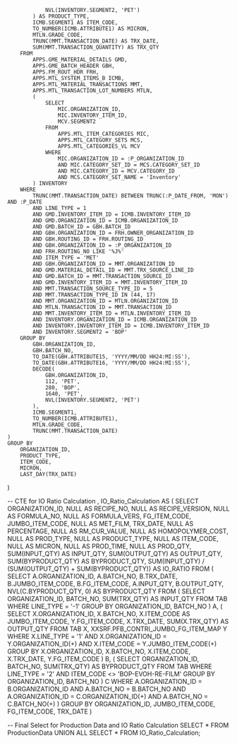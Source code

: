                 NVL(INVENTORY.SEGMENT2, 'PET')
            ) AS PRODUCT_TYPE,
            ICMB.SEGMENT1 AS ITEM_CODE,
            TO_NUMBER(ICMB.ATTRIBUTE1) AS MICRON,
            MTLN.GRADE_CODE,
            TRUNC(MMT.TRANSACTION_DATE) AS TRX_DATE,
            SUM(MMT.TRANSACTION_QUANTITY) AS TRX_QTY
        FROM 
            APPS.GME_MATERIAL_DETAILS GMD,
            APPS.GME_BATCH_HEADER GBH,
            APPS.FM_ROUT_HDR FRH,
            APPS.MTL_SYSTEM_ITEMS_B ICMB,
            APPS.MTL_MATERIAL_TRANSACTIONS MMT,
            APPS.MTL_TRANSACTION_LOT_NUMBERS MTLN,
            (
                SELECT 
                    MIC.ORGANIZATION_ID,
                    MIC.INVENTORY_ITEM_ID,
                    MCV.SEGMENT2
                FROM 
                    APPS.MTL_ITEM_CATEGORIES MIC,
                    APPS.MTL_CATEGORY_SETS MCS,
                    APPS.MTL_CATEGORIES_VL MCV
                WHERE 
                    MIC.ORGANIZATION_ID = :P_ORGANIZATION_ID
                    AND MIC.CATEGORY_SET_ID = MCS.CATEGORY_SET_ID
                    AND MIC.CATEGORY_ID = MCV.CATEGORY_ID
                    AND MCS.CATEGORY_SET_NAME = 'Inventory'
            ) INVENTORY
        WHERE 
            TRUNC(MMT.TRANSACTION_DATE) BETWEEN TRUNC(:P_DATE_FROM, 'MON') AND :P_DATE
            AND LINE_TYPE = 1
            AND GMD.INVENTORY_ITEM_ID = ICMB.INVENTORY_ITEM_ID
            AND GMD.ORGANIZATION_ID = ICMB.ORGANIZATION_ID
            AND GMD.BATCH_ID = GBH.BATCH_ID
            AND GBH.ORGANIZATION_ID = FRH.OWNER_ORGANIZATION_ID
            AND GBH.ROUTING_ID = FRH.ROUTING_ID
            AND GBH.ORGANIZATION_ID = :P_ORGANIZATION_ID
            AND FRH.ROUTING_NO LIKE '%J%'
            AND ITEM_TYPE = 'MET'
            AND GBH.ORGANIZATION_ID = MMT.ORGANIZATION_ID
            AND GMD.MATERIAL_DETAIL_ID = MMT.TRX_SOURCE_LINE_ID
            AND GMD.BATCH_ID = MMT.TRANSACTION_SOURCE_ID
            AND GMD.INVENTORY_ITEM_ID = MMT.INVENTORY_ITEM_ID
            AND MMT.TRANSACTION_SOURCE_TYPE_ID = 5
            AND MMT.TRANSACTION_TYPE_ID IN (44, 17)
            AND MMT.ORGANIZATION_ID = MTLN.ORGANIZATION_ID
            AND MTLN.TRANSACTION_ID = MMT.TRANSACTION_ID
            AND MMT.INVENTORY_ITEM_ID = MTLN.INVENTORY_ITEM_ID
            AND INVENTORY.ORGANIZATION_ID = ICMB.ORGANIZATION_ID
            AND INVENTORY.INVENTORY_ITEM_ID = ICMB.INVENTORY_ITEM_ID
            AND INVENTORY.SEGMENT2 = 'BOP'
        GROUP BY 
            GBH.ORGANIZATION_ID,
            GBH.BATCH_NO,
            TO_DATE(GBH.ATTRIBUTE15, 'YYYY/MM/DD HH24:MI:SS'),
            TO_DATE(GBH.ATTRIBUTE16, 'YYYY/MM/DD HH24:MI:SS'),
            DECODE(
                GBH.ORGANIZATION_ID, 
                112, 'PET', 
                280, 'BOP', 
                1640, 'PET', 
                NVL(INVENTORY.SEGMENT2, 'PET')
            ),
            ICMB.SEGMENT1,
            TO_NUMBER(ICMB.ATTRIBUTE1),
            MTLN.GRADE_CODE,
            TRUNC(MMT.TRANSACTION_DATE)
    )
    GROUP BY 
        ORGANIZATION_ID,
        PRODUCT_TYPE,
        ITEM_CODE,
        MICRON,
        LAST_DAY(TRX_DATE)
)

-- CTE for IO Ratio Calculation
, IO_Ratio_Calculation AS (
    SELECT 
        ORGANIZATION_ID,
        NULL AS RECIPE_NO,
        NULL AS RECIPE_VERSION,
        NULL AS FORMULA_NO,
        NULL AS FORMULA_VERS,
        FG_ITEM_CODE,
        JUMBO_ITEM_CODE,
        NULL AS MET_FILM,
        TRX_DATE,
        NULL AS PERCENTAGE,
        NULL AS RM_CUR_VALUE,
        NULL AS HOMOPOLYMER_COST,
        NULL AS PROD_TYPE,
        NULL AS PRODUCT_TYPE,
        NULL AS ITEM_CODE,
        NULL AS MICRON,
        NULL AS PROD_TIME,
        NULL AS PROD_QTY,
        SUM(INPUT_QTY) AS INPUT_QTY,
        SUM(OUTPUT_QTY) AS OUTPUT_QTY,
        SUM(BYPRODUCT_QTY) AS BYPRODUCT_QTY,
        SUM(INPUT_QTY) / (SUM(OUTPUT_QTY) + SUM(BYPRODUCT_QTY)) AS IO_RATIO
    FROM (
        SELECT 
            A.ORGANIZATION_ID,
            A.BATCH_NO,
            B.TRX_DATE,
            B.JUMBO_ITEM_CODE,
            B.FG_ITEM_CODE,
            A.INPUT_QTY,
            B.OUTPUT_QTY,
            NVL(C.BYPRODUCT_QTY, 0) AS BYPRODUCT_QTY
        FROM (
            SELECT 
                ORGANIZATION_ID, 
                BATCH_NO, 
                SUM(TRX_QTY) AS INPUT_QTY
            FROM 
                TAB
            WHERE 
                LINE_TYPE = '-1'
            GROUP BY 
                ORGANIZATION_ID, 
                BATCH_NO
        ) A,
        (
            SELECT 
                X.ORGANIZATION_ID,
                X.BATCH_NO,
                X.ITEM_CODE AS JUMBO_ITEM_CODE,
                Y.FG_ITEM_CODE,
                X.TRX_DATE,
                SUM(X.TRX_QTY) AS OUTPUT_QTY
            FROM 
                TAB X,
                XXSRF.PFB_CONTRI_JUMBO_FG_ITEM_MAP Y
            WHERE 
                X.LINE_TYPE = '1'
                AND X.ORGANIZATION_ID = Y.ORGANIZATION_ID(+)
                AND X.ITEM_CODE = Y.JUMBO_ITEM_CODE(+)
            GROUP BY 
                X.ORGANIZATION_ID,
                X.BATCH_NO,
                X.ITEM_CODE,
                X.TRX_DATE,
                Y.FG_ITEM_CODE
        ) B,
        (
            SELECT 
                ORGANIZATION_ID,
                BATCH_NO,
                SUM(TRX_QTY) AS BYPRODUCT_QTY
            FROM 
                TAB
            WHERE 
                LINE_TYPE = '2'
                AND ITEM_CODE <> 'BOP-EVOH-RE-FILM'
            GROUP BY 
                ORGANIZATION_ID, 
                BATCH_NO
        ) C
        WHERE 
            A.ORGANIZATION_ID = B.ORGANIZATION_ID
            AND A.BATCH_NO = B.BATCH_NO
            AND A.ORGANIZATION_ID = C.ORGANIZATION_ID(+)
            AND A.BATCH_NO = C.BATCH_NO(+)
    )
    GROUP BY 
        ORGANIZATION_ID,
        JUMBO_ITEM_CODE,
        FG_ITEM_CODE,
        TRX_DATE
)

-- Final Select for Production Data and IO Ratio Calculation
SELECT * FROM ProductionData
UNION ALL
SELECT * FROM IO_Ratio_Calculation;
